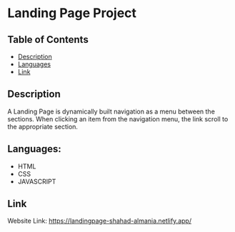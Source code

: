 # Landing Page Project

## Table of Contents

* [Description](#description)
* [Languages](#languages)
* [Link](#link)

## Description 
A Landing Page is dynamically built navigation as a menu between the sections. When clicking an item from the navigation menu, the link scroll to the appropriate section.

## Languages:
* HTML
* CSS
* JAVASCRIPT

## Link
Website Link: 
https://landingpage-shahad-almania.netlify.app/



